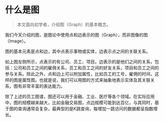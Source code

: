 # 什么是图

> 本文面向初学者，介绍图（Graph）的基本概念。

我们今天介绍的图，是图论中使用点和边表示的图（Graph），而非图像的图（Image）。

图的基本元素是点和边，其中点表示事物或实体，边表示点之间的关联关系。

如上图左侧所示，点表示的有公司、员工、项目。边表示的是他们之间的关系，包括：公司和员工之间的雇佣关系，员工和员工之间的好友关系，项目和员工之间的参与关系。除此之外，点和边上可以附加属性，比如员工的工号，雇佣的时间，这样的图是属性图。也就是说，我们可以用图的方式来抽象地表示实体及其关联关系，图有非常丰富的表达能力。

除了上述的员工图谱，图还可以用于金融、工业、医疗等各个领域。在实际应用中，图的规模越来越大，比如金融交易图，点边规模可能到达百亿，与其同时，基于图的查询通常会复杂，最典型的是K跳查询，每增加一跳访问的数据都呈指数增长。